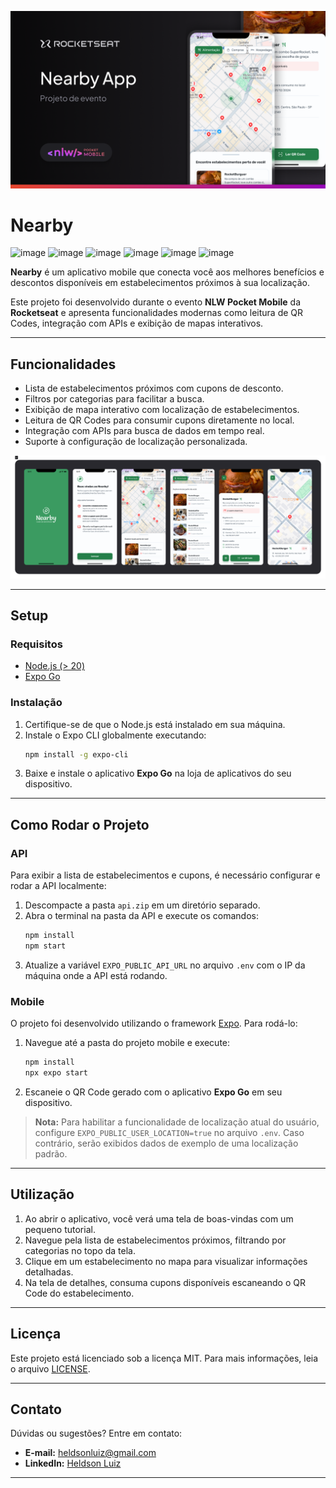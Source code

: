 <p align="center"><img src="https://raw.githubusercontent.com/heldsonluiz/nearby/refs/heads/main/assets/prints/Thumbnail.png" alt="Nearby App thumbnail"></p>

# Nearby

![image](https://img.shields.io/badge/React_Native-20232A?style=for-the-badge&logo=react&logoColor=61DAFB)
![image](https://img.shields.io/badge/TypeScript-007ACC?style=for-the-badge&logo=typescript&logoColor=white)
![image](https://img.shields.io/badge/Expo-1B1F23?style=for-the-badge&logo=expo&logoColor=white)
![image](https://img.shields.io/badge/GIT-E44C30?style=for-the-badge&logo=git&logoColor=white)
![image](https://img.shields.io/badge/GitHub-100000?style=for-the-badge&logo=github&logoColor=white)
![image](https://img.shields.io/badge/Figma-F24E1E?style=for-the-badge&logo=figma&logoColor=white)

**Nearby** é um aplicativo mobile que conecta você aos melhores benefícios e descontos disponíveis em estabelecimentos próximos à sua localização.

Este projeto foi desenvolvido durante o evento **NLW Pocket Mobile** da **Rocketseat** e apresenta funcionalidades modernas como leitura de QR Codes, integração com APIs e exibição de mapas interativos.

---

## **Funcionalidades**

- Lista de estabelecimentos próximos com cupons de desconto.
- Filtros por categorias para facilitar a busca.
- Exibição de mapa interativo com localização de estabelecimentos.
- Leitura de QR Codes para consumir cupons diretamente no local.
- Integração com APIs para busca de dados em tempo real.
- Suporte à configuração de localização personalizada.

<p align="center">
<img src="https://raw.githubusercontent.com/heldsonluiz/nearby/refs/heads/main/assets/prints/Project.png" alt="Nearby App Screens Thumbnail">
</p>

---

## **Setup**

### **Requisitos**

- [Node.js (> 20)](https://nodejs.org/)
- [Expo Go](https://expo.dev/client)

### **Instalação**

1. Certifique-se de que o Node.js está instalado em sua máquina.
2. Instale o Expo CLI globalmente executando:
   ```bash
   npm install -g expo-cli
   ```
3. Baixe e instale o aplicativo **Expo Go** na loja de aplicativos do seu dispositivo.

---

## **Como Rodar o Projeto**

### **API**

Para exibir a lista de estabelecimentos e cupons, é necessário configurar e rodar a API localmente:

1. Descompacte a pasta `api.zip` em um diretório separado.
2. Abra o terminal na pasta da API e execute os comandos:
   ```bash
   npm install
   npm start
   ```
3. Atualize a variável `EXPO_PUBLIC_API_URL` no arquivo `.env` com o IP da máquina onde a API está rodando.

### **Mobile**

O projeto foi desenvolvido utilizando o framework [Expo](https://expo.dev/). Para rodá-lo:

1. Navegue até a pasta do projeto mobile e execute:
   ```bash
   npm install
   npx expo start
   ```
2. Escaneie o QR Code gerado com o aplicativo **Expo Go** em seu dispositivo.

> **Nota:** Para habilitar a funcionalidade de localização atual do usuário, configure `EXPO_PUBLIC_USER_LOCATION=true` no arquivo `.env`. Caso contrário, serão exibidos dados de exemplo de uma localização padrão.

---

## **Utilização**

1. Ao abrir o aplicativo, você verá uma tela de boas-vindas com um pequeno tutorial.
2. Navegue pela lista de estabelecimentos próximos, filtrando por categorias no topo da tela.
3. Clique em um estabelecimento no mapa para visualizar informações detalhadas.
4. Na tela de detalhes, consuma cupons disponíveis escaneando o QR Code do estabelecimento.

---

## **Licença**

Este projeto está licenciado sob a licença MIT. Para mais informações, leia o arquivo [LICENSE](LICENSE).

---

## **Contato**

Dúvidas ou sugestões? Entre em contato:

- **E-mail:** heldsonluiz@gmail.com
- **LinkedIn:** [Heldson Luiz](https://linkedin.com/in/heldsonluiz)

---
